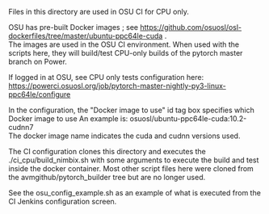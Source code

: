 
Files in this directory are used in OSU CI for CPU only.

OSU has pre-built Docker images ; see https://github.com/osuosl/osl-dockerfiles/tree/master/ubuntu-ppc64le-cuda .<br>
The images are used in the OSU CI environment. When used with the scripts here, they will build/test CPU-only builds
of the pytorch master branch on Power.

If logged in at OSU, see CPU only tests configuration here:  <br>
https://powerci.osuosl.org/job/pytorch-master-nightly-py3-linux-ppc64le/configure <br>

In the configuration, the "Docker image to use" id tag box specifies which Docker image to use
An example is: osuosl/ubuntu-ppc64le-cuda:10.2-cudnn7 <br>
The docker image name indicates the cuda and cudnn versions used.

The CI configuration clones this directory and executes the ./ci_cpu/build_nimbix.sh with some arguments
to execute the build and test inside the docker container. Most other script files here were cloned from the
avmgithub/pytorch_builder tree but are no longer used.

See the osu_config_example.sh as an example of what is executed from the CI Jenkins
configuration screen.
